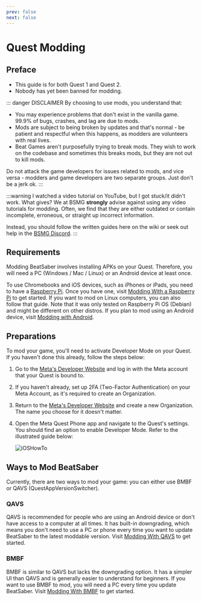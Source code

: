```yaml
---
prev: false
next: false
---
```


# Quest Modding

## Preface

- This guide is for both Quest 1 and Quest 2.
- Nobody has yet been banned for modding.

::: danger DISCLAIMER
By choosing to use mods, you understand that:

- You may experience problems that don't exist in the vanilla game. 99.9% of bugs, crashes, and lag are due to mods.
- Mods are subject to being broken by updates and that's normal - be patient and respectful when this happens,
  as modders are volunteers with real lives.
- Beat Games aren't purposefully trying to break mods. They wish to work on the codebase and sometimes this breaks mods,
  but they are not out to kill mods.

Do not attack the game developers for issues related to mods, and vice versa -
modders and game developers are two separate groups. Just don't be a jerk ok.
:::

:::warning I watched a video tutorial on YouTube, but I got stuck/it didn't work. What gives?
We at BSMG **strongly** advise against using any video tutorials for modding. Often, we find that they are either
outdated or contain incomplete, erroneous, or straight up incorrect information.

Instead, you should follow the written guides here on the wiki or seek out help in the [BSMG Discord](https://discord.gg/beatsabermods).
:::

## Requirements

Modding BeatSaber involves installing APKs on your Quest. Therefore, you will need a PC (Windows / Mac / Linux)
or an Android device at least once.

To use Chromebooks and iOS devices, such as iPhones or iPads, you need to have a
[Raspberry Pi](https://www.raspberrypi.com/). Once you have one, visit [Modding With a Raspberry Pi](./raspi-modding.md)
to get started. If you want to mod on Linux computers, you can also follow that guide. Note that it was only tested on
Raspberry Pi OS (Debian) and might be different on other distros. If you plan to mod using an Android device, visit
[Modding with Android](./support/modding-with-android.md).

## Preparations

To mod your game, you'll need to activate Developer Mode on your Quest. If you haven't done this already,
follow the steps below:

1. Go to the [Meta's Developer Website](https://developer.oculus.com/manage/organizations/create/) and log in with the
   Meta account that your Quest is bound to.
2. If you haven't already, set up 2FA (Two-Factor Authentication) on your Meta Account, as it's required to create an Organization.
3. Return to the [Meta's Developer Website](https://developer.oculus.com/manage/organizations/create/) and create a new
   Organization. The name you choose for it doesn't matter.
4. Open the Meta Quest Phone app and navigate to the Quest's settings. You should find an option to enable
   Developer Mode. Refer to the illustrated guide below:

   ![iOSHowTo](/.assets/images/beginners-guide/EnableDevModeIOS.png)

## Ways to Mod BeatSaber

Currently, there are two ways to mod your game: you can either use BMBF or QAVS (QuestAppVersionSwitcher).

### QAVS

QAVS is recommended for people who are using an Android device or don't have access to a computer at all times. It has
built-in downgrading, which means you don't need to use a PC or phone every time you want to update BeatSaber to the
latest moddable version. Visit [Modding With QAVS](./quest-modding-qavs.md) to get started.

### BMBF

BMBF is similar to QAVS but lacks the downgrading option. It has a simpler UI than QAVS and is generally easier to
understand for beginners. If you want to use BMBF to mod, you will need a PC every time you update BeatSaber.
Visit [Modding With BMBF](./quest-modding-bmbf.md) to get started.
